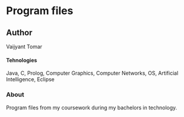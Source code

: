 # Program files

## Author
Vaijyant Tomar

#### Tehnologies
Java, C, Prolog, Computer Graphics, Computer Networks, OS, Artificial Intelligence, Eclipse

### About
Program files from my coursework during my bachelors in technology.
